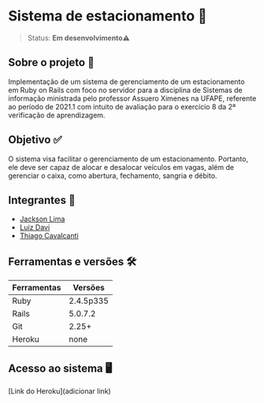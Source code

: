 # Sistema de estacionamento 🚗
> Status: **Em desenvolvimento**⚠️<br>

## Sobre o projeto 📑
Implementação de um sistema de gerenciamento de um estacionamento em Ruby on Rails com foco no servidor para a disciplina de Sistemas de informação ministrada pelo professor Assuero Ximenes na UFAPE, referente ao período de 2021.1 com intuito de avaliação para o exercício 8 da 2ª verificação de aprendizagem.

## Objetivo ✅
O sistema visa facilitar o gerenciamento de um estacionamento. Portanto, ele deve ser capaz de alocar e desalocar veículos em vagas, além de gerenciar o caixa, como abertura, fechamento, sangria e débito. 

## Integrantes 👦

+   [Jackson Lima](https://github.com/jacksonlmp)
+   [Luiz Davi](https://github.com/luiz-davi)
+   [Thiago Cavalcanti](https://github.com/ThiagoCavalcantiSilva)

## Ferramentas e versões 🛠

Ferramentas | Versões
----------- | ----------
Ruby        | 2.4.5p335
Rails       | 5.0.7.2
Git         | 2.25+
Heroku      | none

## Acesso ao sistema 🖥
[Link do Heroku](adicionar link)<br>

